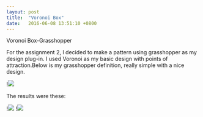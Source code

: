 ```yaml
---
layout: post
title:  "Voronoi Box"
date:   2016-06-08 13:51:10 +0800
---
```

Voronoi Box-Grasshopper

For the assignment 2, I decided to make a pattern using grasshopper as my design plug-in.
I used Voronoi as my basic design with points of attraction.Below is my grasshopper definition, really simple with a nice design.

!<img src="Grasshopper_definition.png"/>

The results were these:

!<img src="Exemplo grass.JPG"/>
!<img src="Exemplograss_2.JPG"/>

